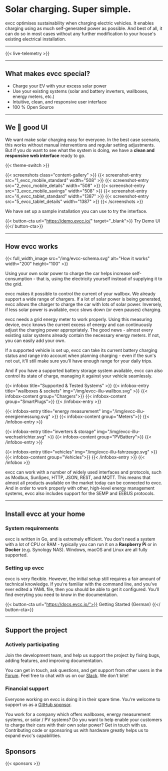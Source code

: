 # Solar charging. Super simple.

evcc optimises sustainability when charging electric vehicles.
It enables charging using as much self-generated power as possible.
And best of all, it can do so in most cases without any further modification to your house's existing electrical installation.

---

{{< live-telemetry >}}

---

## What makes evcc special?

- Charge your EV with your excess solar power
- Use your existing systems (solar and battery inverters, wallboxes, energy meters, etc.)
- Intuitive, clean, and responsive user interface
- 100 % Open Source

---

## We 💚 good UI

We want make solar charging easy for everyone. In the best case scenario, this works without manual interventions and regular setting adjustments. But if you do want to see what the system is doing, we have a **clean and responsive web interface** ready to go.

{{< theme-switch >}}

{{< screenshots class="content-gallery" >}}
{{< screenshot-entry src="1_evcc_mobile_standard" width="508" >}}
{{< screenshot-entry src="2_evcc_mobile_details" width="508" >}}
{{< screenshot-entry src="3_evcc_mobile_savings" width="508" >}}
{{< screenshot-entry src="4_evcc_tablet_standard" width="1387" >}}
{{< screenshot-entry src="5_evcc_tablet_details" width="1387" >}}
{{< /screenshots >}}

We have set up a sample installation you can use to try the interface.

{{< button-cta url="https://demo.evcc.io/" target="_blank">}}
Try Demo UI
{{</ button-cta>}}

---

## How evcc works

{{< full_width_image src="/img/evcc-schema.svg" alt="How it works" width="200" height="100" >}}

Using your own solar power to charge the car helps increase self-consumption - that is, using the electricity yourself instead of supplying it to the grid.

evcc makes it possible to control the current of your wallbox. We already support a wide range of chargers. If a lot of solar power is being generated, evcc allows the charger to charge the car with lots of solar power. Inversely, if less solar power is available, evcc slows down (or even pauses) charging.

evcc needs a grid energy meter to work properly. Using this measuring device, evcc knows the current excess of energy and can continuously adjust the charging power appropriately. The good news - almost every existing solar systems already contain the necessary energy meters. If not, you can easily add your own.

If a supported vehicle is set up, evcc can take its current battery charging status and range into account when planning charging - even if the sun's not out, it'll still make sure you'll have enough range for your daily trips.

And if you have a supported battery storage system available, evcc can also control its state of charge, managing it against your vehicle seamlessly.

{{< infobox title="Supported & Tested Systems" >}}
{{< infobox-entry title="wallboxes & sockets" img="/img/evcc-illu-wallbox.svg" >}}
{{< infobox-content group="Chargers">}}
{{< infobox-content group="SmartPlugs">}}
{{< /infobox-entry >}}

{{< infobox-entry title="energy measurement" img="/img/evcc-illu-energiemessung.svg" >}}
{{< infobox-content group="Meters">}}
{{< /infobox-entry >}}

{{< infobox-entry title="inverters & storage" img="/img/evcc-illu-wechselrichter.svg" >}}
{{< infobox-content group="PVBattery">}}
{{< /infobox-entry >}}

{{< infobox-entry title="vehicles" img="/img/evcc-illu-fahrzeuge.svg" >}}
{{< infobox-content group="Vehicles">}}
{{< /infobox-entry >}}
{{< /infobox >}}

evcc can work with a number of widely used interfaces and protocols, such as Modbus, SunSpec, HTTP, JSON, REST, and MQTT.
This means that almost all products available on the market today can be connected to evcc.
And in order to work properly with other, high-level energy management systems, evcc also includes support for the SEMP and EEBUS protocols.

---

## Install evcc at your home

### System requirements

evcc is written in Go, and is extremely efficient. You don't need a system with a lot of CPU or RAM - typically you can run it on a **Raspberry Pi** or in **Docker** (e.g. Synology NAS). Windows, macOS and Linux are all fully supported.

### Setting up evcc

evcc is very flexible. However, the initial setup still requires a fair amount of technical knowledge. If you're familiar with the command line, and you've ever edited a YAML file, then you should be able to get it configured. You'll find everyting you need to know in the documentation.

{{< button-cta url="https://docs.evcc.io/">}}
Getting Started (German)
{{</ button-cta>}}

---

## Support the project

### Actively participating

Join the development team, and help us support the project by fixing bugs, adding features, and improving documentation.

You can get in touch, ask questions, and get support from other users in the [Forum](https://github.com/evcc-io/evcc/discussions). Feel free to chat with us on our [Slack](/slack). We don't bite!

### Financial support

Everyone working on evcc is doing it in their spare time. You're welcome to support us as a [GitHub sponsor](https://docs.evcc.io/docs/sponsorship).

You work for a company which offers wallboxes, energy measurement systems, or solar / PV systems? Do you want to help enable your customers to charge their cars with their own solar power? Get in touch with us. Contributing code or sponsoring us with hardware greatly helps us to expand evcc's capabilities.

## Sponsors

{{< sponsors >}}
